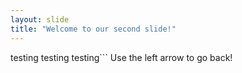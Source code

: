 ```yaml
---
layout: slide
title: "Welcome to our second slide!"
---
```

testing testing testing```
Use the left arrow to go back!
